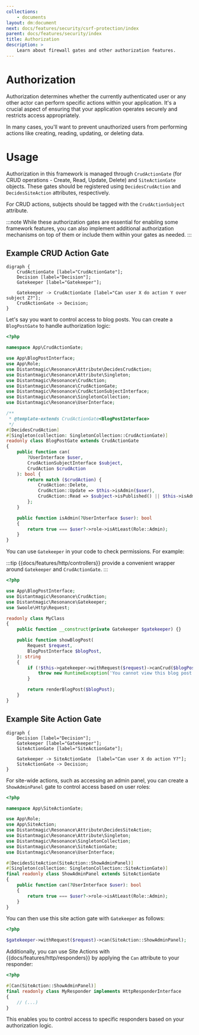 ```yaml
---
collections: 
    - documents
layout: dm:document
next: docs/features/security/csrf-protection/index
parent: docs/features/security/index
title: Authorization
description: >
    Learn about firewall gates and other authorization features.
---
```


# Authorization

Authorization determines whether the currently authenticated user or any other 
actor can perform specific actions within your application. It's a crucial 
aspect of ensuring that your application operates securely and restricts access 
appropriately.

In many cases, you'll want to prevent unauthorized users from performing 
actions like creating, reading, updating, or deleting data.

# Usage

Authorization in this framework is managed through `CrudActionGate` (for CRUD 
operations - Create, Read, Update, Delete) and `SiteActionGate` objects. These 
gates should be registered using `DecidesCrudAction` and `DecidesSiteAction` 
attributes, respectively.

For CRUD actions, subjects should be tagged with the `CrudActionSubject` 
attribute.

:::note
While these authorization gates are essential for enabling some framework 
features, you can also implement additional authorization mechanisms on top of 
them or include them within your gates as needed.
:::

## Example CRUD Action Gate

```graphviz render
digraph { 
    CrudActionGate [label="CrudActionGate"];
    Decision [label="Decision"];
    Gatekeeper [label="Gatekeeper"];

    Gatekeeper -> CrudActionGate [label="Can user X do action Y over subject Z?"];
    CrudActionGate -> Decision;
}
```

Let's say you want to control access to blog posts. You can create a 
`BlogPostGate` to handle authorization logic:

```php
<?php

namespace App\CrudActionGate;

use App\BlogPostInterface;
use App\Role;
use Distantmagic\Resonance\Attribute\DecidesCrudAction;
use Distantmagic\Resonance\Attribute\Singleton;
use Distantmagic\Resonance\CrudAction;
use Distantmagic\Resonance\CrudActionGate;
use Distantmagic\Resonance\CrudActionSubjectInterface;
use Distantmagic\Resonance\SingletonCollection;
use Distantmagic\Resonance\UserInterface;

/**
 * @template-extends CrudActionGate<BlogPostInterface>
 */
#[DecidesCrudAction]
#[Singleton(collection: SingletonCollection::CrudActionGate)]
readonly class BlogPostGate extends CrudActionGate
{
    public function can(
        ?UserInterface $user,
        CrudActionSubjectInterface $subject,
        CrudAction $crudAction
    ): bool {
        return match ($crudAction) {
            CrudAction::Delete,
            CrudAction::Update => $this->isAdmin($user),
            CrudAction::Read => $subject->isPublished() || $this->isAdmin($user),
        };
    }

    public function isAdmin(?UserInterface $user): bool
    {
        return true === $user?->role->isAtLeast(Role::Admin);
    }
}
```

You can use `Gatekeeper` in your code to check permissions. For example:

:::tip
{{docs/features/http/controllers}} provide a convenient wrapper around 
`Gatekeeper` and `CrudActionGate`.
:::

```php
<?php

use App\BlogPostInterface;
use Distantmagic\Resonance\CrudAction;
use Distantmagic\Resonance\Gatekeeper;
use Swoole\Http\Request;

readonly class MyClass
{
    public function __construct(private Gatekeeper $gatekeeper) {}

    public function showBlogPost(
        Request $request,
        BlogPostInterface $blogPost,
    ): string
    {
        if (!$this->gatekeeper->withRequest($request)->canCrud($blogPost, CrudAction::Show)) {
            throw new RuntimeException('You cannot view this blog post');
        }

        return renderBlogPost($blogPost);
    }
}
```

## Example Site Action Gate

```graphviz render
digraph { 
    Decision [label="Decision"];
    Gatekeeper [label="Gatekeeper"];
    SiteActionGate [label="SiteActionGate"];

    Gatekeeper -> SiteActionGate  [label="Can user X do action Y?"];
    SiteActionGate -> Decision;
}
```

For site-wide actions, such as accessing an admin panel, you can create a 
`ShowAdminPanel` gate to control access based on user roles:

```php
<?php

namespace App\SiteActionGate;

use App\Role;
use App\SiteAction;
use Distantmagic\Resonance\Attribute\DecidesSiteAction;
use Distantmagic\Resonance\Attribute\Singleton;
use Distantmagic\Resonance\SingletonCollection;
use Distantmagic\Resonance\SiteActionGate;
use Distantmagic\Resonance\UserInterface;

#[DecidesSiteAction(SiteAction::ShowAdminPanel)]
#[Singleton(collection: SingletonCollection::SiteActionGate)]
final readonly class ShowAdminPanel extends SiteActionGate
{
    public function can(?UserInterface $user): bool
    {
        return true === $user?->role->isAtLeast(Role::Admin);
    }
}
```

You can then use this site action gate with `Gatekeeper` as follows:

```php
<?php

$gatekeeper->withRequest($request)->can(SiteAction::ShowAdminPanel);
```

Additionally, you can use Site Actions with {{docs/features/http/responders}} 
by applying the `Can` attribute to your responder:

```php
<?php

#[Can(SiteAction::ShowAdminPanel)]
final readonly class MyResponder implements HttpResponderInterface
{
    // (...)
}
```

This enables you to control access to specific responders based on your 
authorization logic.
